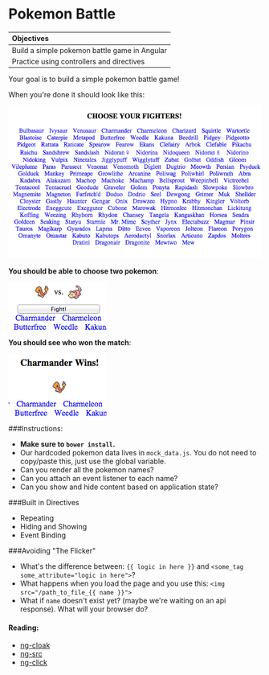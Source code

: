 # Pokemon Battle

| **Objectives** |
| :---- |
| Build a simple pokemon battle game in Angular |
| Practice using controllers and directives |

Your goal is to build a simple pokemon battle game!

When you're done it should look like this:

![basic layout](screenshots/1.png)

**You should be able to choose two pokemon**:

![pick your fighters](screenshots/2.png)

**You should see who won the match**:

![winner](screenshots/3.png)

###Instructions:

* **Make sure to `bower install`.**
* Our hardcoded pokemon data lives in `mock_data.js`. You do not need to copy/paste this, just use the global variable.
* Can you render all the pokemon names?
* Can you attach an event listener to each name?
* Can you show and hide content based on application state?

###Built in Directives
* Repeating
* Hiding and Showing
* Event Binding

###Avoiding "The Flicker"
* What's the difference between:
    `{{ logic in here }}` and `<some_tag some_attribute="logic in here">`?
* What happens when you load the page and you use this:
    `<img src="/path_to_file_{{ name }}">`
* What if `name` doesn't exist yet? (maybe we're waiting on an api response). What will your browser do?

#### Reading:

* [ng-cloak](https://docs.angularjs.org/api/ng/directive/ngCloak)
* [ng-src](https://docs.angularjs.org/api/ng/directive/ngSrc)
* [ng-click](https://docs.angularjs.org/api/ng/directive/ngClick)
